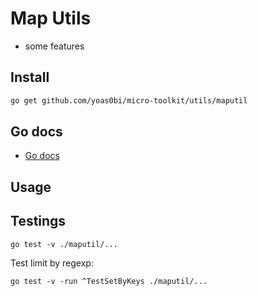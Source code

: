 # Map Utils

- some features

## Install

```bash
go get github.com/yoas0bi/micro-toolkit/utils/maputil
```

## Go docs

- [Go docs](https://pkg.go.dev/github.com/yoas0bi/micro-toolkit/utils/maputil)

## Usage


## Testings

```shell
go test -v ./maputil/...
```

Test limit by regexp:

```shell
go test -v -run ^TestSetByKeys ./maputil/...
```
